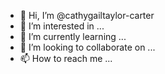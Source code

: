 - 👋 Hi, I’m @cathygailtaylor-carter
- 👀 I’m interested in ...
- 🌱 I’m currently learning ...
- 💞️ I’m looking to collaborate on ...
- 📫 How to reach me ...

<!---
cathygailtaylor-carter/cathygailtaylor-carter is a ✨ special ✨ repository because its `README.md` (this file) appears on your GitHub profile.
You can click the Preview link to take a look at your changes.
--->

